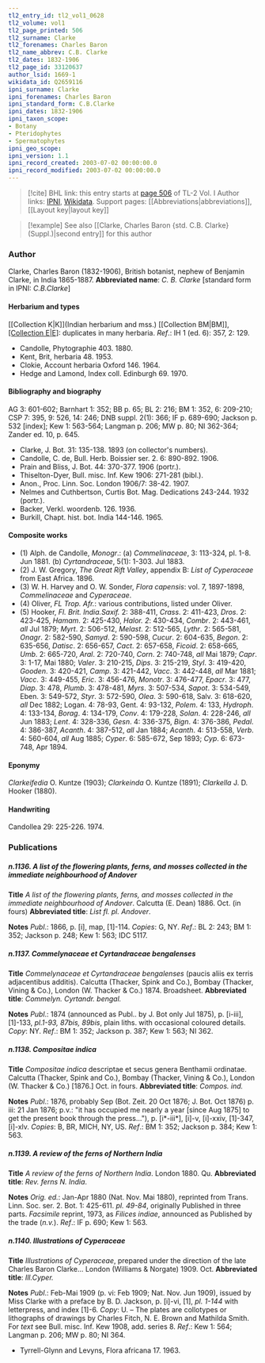 ```yaml
---
tl2_entry_id: tl2_vol1_0628
tl2_volume: vol1
tl2_page_printed: 506
tl2_surname: Clarke
tl2_forenames: Charles Baron
tl2_name_abbrev: C.B. Clarke
tl2_dates: 1832-1906
tl2_page_id: 33120637
author_lsid: 1669-1
wikidata_id: Q2659116
ipni_surname: Clarke
ipni_forenames: Charles Baron
ipni_standard_form: C.B.Clarke
ipni_dates: 1832-1906
ipni_taxon_scope: 
- Botany
- Pteridophytes
- Spermatophytes
ipni_geo_scope: 
ipni_version: 1.1
ipni_record_created: 2003-07-02 00:00:00.0
ipni_record_modified: 2003-07-02 00:00:00.0
---
```


> [!cite] BHL link: this entry starts at [page 506](https://www.biodiversitylibrary.org/page/33120637) of TL-2 Vol. I
> Author links: [IPNI](https://www.ipni.org/a/1669-1), [Wikidata](https://www.wikidata.org/wiki/Q2659116). Support pages: [[Abbreviations|abbreviations]], [[Layout key|layout key]]

> [!example] See also [[Clarke, Charles Baron {std. C.B. Clarke} (Suppl.)|second entry]] for this author

### Author

Clarke, Charles Baron (1832-1906), British botanist, nephew of Benjamin Clarke, in India 1865-1887. 
**Abbreviated name**: *C. B. Clarke* \[standard form in IPNI: *C.B.Clarke*\]

#### Herbarium and types

[[Collection K|K]](Indian herbarium and mss.) [[Collection BM|BM]], [[Collection E|E]](ferns): duplicates in many herbaria.
*Ref*.: IH 1 (ed. 6): 357, 2: 129.
- Candolle, Phytographie 403. 1880.
- Kent, Brit, herbaria 48. 1953.
- Clokie, Account herbaria Oxford 146. 1964.
- Hedge and Lamond, Index coll. Edinburgh 69. 1970.

#### Bibliography and biography

AG 3: 601-602; Barnhart 1: 352; BB p. 65; BL 2: 216; BM 1: 352, 6: 209-210; CSP 7: 395, 9: 526, 14: 246; DNB suppl. 2(1): 366; IF p. 689-690; Jackson p. 532 \[index\]; Kew 1: 563-564; Langman p. 206; MW p. 80; NI 362-364; Zander ed. 10, p. 645.
- Clarke, J. Bot. 31: 135-138. 1893 (on collector's numbers).
- Candolle, C. de, Bull. Herb. Boissier ser. 2. 6: 890-892. 1906.
- Prain and Bliss, J. Bot. 44: 370-377. 1906 (portr.).
- Thiselton-Dyer, Bull. misc. Inf. Kew 1906: 271-281 (bibl.).
- Anon., Proc. Linn. Soc. London 1906/7: 38-42. 1907.
- Nelmes and Cuthbertson, Curtis Bot. Mag. Dedications 243-244. 1932 (portr.).
- Backer, Verkl. woordenb. 126. 1936.
- Burkill, Chapt. hist. bot. India 144-146. 1965.

#### Composite works

- (1) Alph. de Candolle, *Monogr*.:
(a) *Commelinaceae*, 3: 113-324, pl. 1-8. Jun 1881.
(b) *Cyrtandraceae*, 5(1): 1-303. Jul 1883.
- (2) J. W. Gregory, *The Great Rift Valley*, appendix B: *List of Cyperaceae* from East Africa. 1896.
- (3) W. H. Harvey and O. W. Sonder, *Flora capensis*: vol. 7, 1897-1898, *Commelinaceae* and *Cyperaceae*.
- (4) Oliver, *FL Trop. Afr.*: various contributions, listed under Oliver.
- (5) Hooker, *Fl. Brit. India.Saxif.* 2: 388-411, *Crass*. 2: 411-423, *Dros*. 2: 423-425, *Hamam*. 2: 425-430, *Halor. 2*: 430-434, *Combr*. 2: 443-461, *all* Jul 1879; *Myrt*. 2: 506-512, *Melast*. 2: 512-565, *Lythr*. 2: 565-581, *Onagr*. 2: 582-590, *Samyd*. 2: 590-598, *Cucur*. 2: 604-635, *Begon*. 2: 635-656, *Datisc*. 2: 656-657, *Cact*. 2: 657-658, *Ficoid*. 2: 658-665, *Umb*. 2: 665-720, *Aral*. 2: 720-740, *Corn*. 2: 740-748, *all* Mai 1879; *Capr*. 3: 1-17, Mai 1880; *Valer*. 3: 210-215, *Dips*. 3: 215-219, *Styl*. 3: 419-420, *Gooden*. 3: 420-421, *Camp*. 3: 421-442, *Vacc*. 3: 442-448, *all* Mar 1881; *Vacc*. 3: 449-455, *Eric*. 3: 456-476, *Monotr*. 3: 476-477, *Epacr*. 3: 477, *Diap*. 3: 478, *Plumb*. 3: 478-481, *Myrs*. 3: 507-534, *Sapot*. 3: 534-549, Eben. 3: 549-572, *Styr*. 3: 572-590, *Olea*. 3: 590-618, Salv. 3: 618-620, *all* Dec 1882; Logan. 4: 78-93, Gent. 4: 93-132, *Polem*. 4: 133, *Hydroph*. 4: 133-134, *Borag*. 4: 134-179, *Conv*. 4: 179-228, *Solan*. 4: 228-246, *all* Jun 1883; *Lent*. 4: 328-336, *Gesn*. 4: 336-375, *Bign*. 4: 376-386, *Pedal*. 4: 386-387, *Acanth*. 4: 387-512, *all* Jan 1884; *Acanth*. 4: 513-558, *Verb*. 4: 560-604, *all* Aug 1885; *Cyper*. 6: 585-672, Sep 1893; *Cyp*. 6: 673-748, Apr 1894.

#### Eponymy

*Clarkeifedia* O. Kuntze (1903); *Clarkeinda* O. Kuntze (1891); *Clarkella* J. D. Hooker (1880).

#### Handwriting

Candollea 29: 225-226. 1974.

### Publications

##### n.1136. A list of the flowering plants, ferns, and mosses collected in the immediate neighbourhood of Andover

**Title**
*A list of the flowering plants, ferns, and mosses collected in the immediate neighbourhood of Andover*. Calcutta (E. Dean) 1886. Oct. (in fours)
**Abbreviated title**: *List fl. pl. Andover*.

**Notes**
*Publ*.: 1866, p. \[i\], map, \[1\]-114. *Copies*: G, NY.
*Ref*.: BL 2: 243; BM 1: 352; Jackson p. 248; Kew 1: 563; IDC 5117.

##### n.1137. Commelynaceae et Cyrtandraceae bengalenses

**Title**
*Commelynaceae et Cyrtandraceae bengalenses* (paucis aliis ex terris adjacentibus additis). Calcutta (Thacker, Spink and Co.), Bombay (Thacker, Vining & Co.), London (W. Thacker & Co.) 1874. Broadsheet.
**Abbreviated title**: *Commelyn. Cyrtandr. bengal.*

**Notes**
*Publ*.: 1874 (announced as Publ.. by J. Bot only Jul 1875), p. \[i-iii\], \[1\]-133, *pl.1-93, 87bis, 89bis*, plain liths. with occasional coloured details. *Copy*: NY.
*Ref*.: BM 1: 352; Jackson p. 387; Kew 1: 563; NI 362.

##### n.1138. Compositae indica

**Title**
*Compositae indica* descriptae et secus genera Benthamii ordinatae. Calcutta (Thacker, Spink and Co.), Bombay (Thacker, Vining & Co.), London (W. Thacker & Co.) \[1876.\] Oct. in fours.
**Abbreviated title**: *Compos. ind.*

**Notes**
*Publ*.: 1876, probably Sep (Bot. Zeit. 20 Oct 1876; J. Bot. Oct 1876) p. iii: 21 Jan 1876; p.v.: "it has occupied me nearly a year \[since Aug 1875\] to get the present book through the press..."), p. \[i\*-iii\*\], \[i\]-v, \[i\]-xxiv, \[1\]-347, \[i\]-xlv. *Copies*: B, BR, MICH, NY, US.
*Ref*.: BM 1: 352; Jackson p. 384; Kew 1: 563.

##### n.1139. A review of the ferns of Northern India

**Title**
*A review of the ferns of Northern India*. London 1880. Qu.
**Abbreviated title**: *Rev. ferns N. India*.

**Notes**
*Orig. ed.*: Jan-Apr 1880 (Nat. Nov. Mai 1880), reprinted from Trans. Linn. Soc. ser. 2. Bot. 1: 425-611. *pl. 49-84*, originally Published in three parts.
*Facsimile* reprint, 1973, as *Filices indiae*, announced as Published by the trade (*n.v.*).
*Ref*.: IF p. 690; Kew 1: 563.

##### n.1140. Illustrations of Cyperaceae

**Title**
*Illustrations of Cyperaceae*, prepared under the direction of the late Charles Baron Clarke... London (Williams & Norgate) 1909. Oct.
**Abbreviated title**: *Ill.Cyper.*

**Notes**
*Publ*.: Feb-Mai 1909 (p. vi: Feb 1909; Nat. Nov. Jun 1909), issued by Miss Clarke with a preface by B. D. Jackson, p. \[i\]-vi, \[1\], *pl. 1-144* with letterpress, and index \[1\]-6. *Copy*: U. – The plates are collotypes or lithographs of drawings by Charles Fitch, N. E. Brown and Mathilda Smith. For *text* see Bull. misc. Inf. Kew 1908, add. series 8.
*Ref*.: Kew 1: 564; Langman p. 206; MW p. 80; NI 364.
- Tyrrell-Glynn and Levyns, Flora africana 17. 1963.

